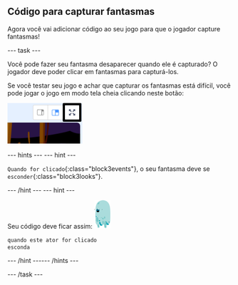 ## Código para capturar fantasmas

Agora você vai adicionar código ao seu jogo para que o jogador capture fantasmas!

--- task ---

Você pode fazer seu fantasma desaparecer quando ele é capturado? O jogador deve poder clicar em fantasmas para capturá-los.

Se você testar seu jogo e achar que capturar os fantasmas está difícil, você pode jogar o jogo em modo tela cheia clicando neste botão:

![screenshot](images/ghost-fullscreen-annotated.png)

--- hints ---
 --- hint ---

`Quando for clicado`{:class="block3events"}, o seu fantasma deve se `esconder`{:class="block3looks"}.

--- /hint --- --- hint ---

Seu código deve ficar assim: ![ator do fantasma](images/ghost-sprite.png)

```blocks3
quando este ator for clicado
esconda
```

--- /hint ------ /hints ---

--- /task ---